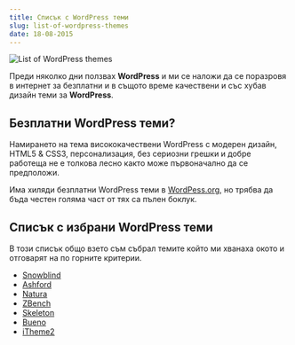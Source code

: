 ```yaml
---
title: Списък с WordPress теми
slug: list-of-wordpress-themes
date: 18-08-2015
---
```


![List of WordPress themes](/list-of-wordpress-themes/media/header.jpg)

Преди няколко дни ползвах **WordPress** и ми се наложи да се поразровя в интернет за безплатни
и в същото време качествени и със хубав дизайн теми за **WordPress**.

## Безплатни **WordPress** теми?
Намирането на тема висококачествени WordPress с модерен дизайн, HTML5 & CSS3,
персонализация, без сериозни грешки и добре работещa 
не е толкова лесно както може първоначално да се предположи.

Има хиляди безплатни WordPress теми в [WordPess.org](https://wordpress.org),
но трябва да бъда честен голяма част от тях са пълен боклук.

## Списък с избрани **WordPress** теми
В този списък общо взето съм събрал темите който ми хванаха окото и отговарят на 
по горните критерии.

* [Snowblind](http://wordpress.org/extend/themes/snowblind)
* [Ashford](http://ashford.turtleinteractive.com)
* [Natura](http://newwpthemes.com/natura-free-wordpress-theme)
* [ZBench](http://wordpress.org/extend/themes/zbench)
* [Skeleton](http://demos.simplethemes.com/skeleton)
* [Bueno](http://www.woothemes.com/2009/11/bueno)
* [iTheme2](http://themify.me/themes/itheme2)